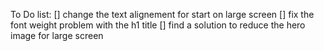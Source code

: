 To Do list:
[] change the text alignement for start on large screen
[] fix the font weight problem with the h1 title
[] find a solution to reduce the hero image for large screen
